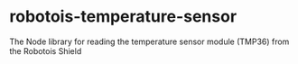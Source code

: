 # robotois-temperature-sensor
The Node library for reading the temperature sensor module (TMP36) from the Robotois Shield

